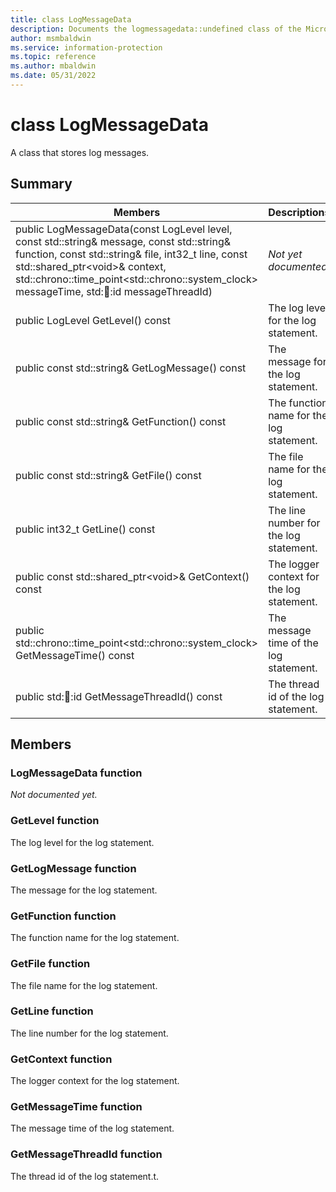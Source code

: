 ```yaml
---
title: class LogMessageData 
description: Documents the logmessagedata::undefined class of the Microsoft Information Protection (MIP) SDK.
author: msmbaldwin
ms.service: information-protection
ms.topic: reference
ms.author: mbaldwin
ms.date: 05/31/2022
---
```


# class LogMessageData 
A class that stores log messages.
  
## Summary
 Members                        | Descriptions                                
--------------------------------|---------------------------------------------
public LogMessageData(const LogLevel level, const std::string& message, const std::string& function, const std::string& file, int32_t line, const std::shared_ptr\<void\>& context, std::chrono::time_point\<std::chrono::system_clock\> messageTime, std::thread::id messageThreadId)  | _Not yet documented._
public LogLevel GetLevel() const  |  The log level for the log statement.
public const std::string& GetLogMessage() const  |  The message for the log statement.
public const std::string& GetFunction() const  |  The function name for the log statement.
public const std::string& GetFile() const  |  The file name for the log statement.
public int32_t GetLine() const  |  The line number for the log statement.
public const std::shared_ptr\<void\>& GetContext() const  |  The logger context for the log statement.
public std::chrono::time_point\<std::chrono::system_clock\> GetMessageTime() const  |  The message time of the log statement.
public std::thread::id GetMessageThreadId() const  |  The thread id of the log statement.
  
## Members
  
### LogMessageData function
_Not documented yet._

  
### GetLevel function
The log level for the log statement.
  
### GetLogMessage function
The message for the log statement.
  
### GetFunction function
The function name for the log statement.
  
### GetFile function
The file name for the log statement.
  
### GetLine function
The line number for the log statement.
  
### GetContext function
The logger context for the log statement.
  
### GetMessageTime function
The message time of the log statement.
  
### GetMessageThreadId function
The thread id of the log statement.t.